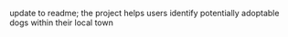 update to readme; the project helps users identify potentially adoptable dogs within their local town
